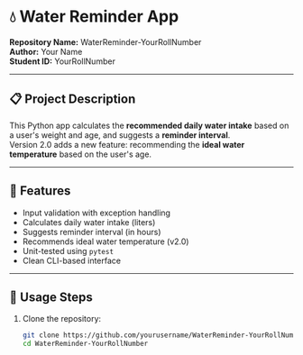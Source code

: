 # 💧 Water Reminder App

**Repository Name:** WaterReminder-YourRollNumber  
**Author:** Your Name  
**Student ID:** YourRollNumber

---

## 📋 Project Description

This Python app calculates the **recommended daily water intake** based on a user's weight and age, and suggests a **reminder interval**.  
Version 2.0 adds a new feature: recommending the **ideal water temperature** based on the user's age.

---

## 🌟 Features

- Input validation with exception handling
- Calculates daily water intake (liters)
- Suggests reminder interval (in hours)
- Recommends ideal water temperature (v2.0)
- Unit-tested using `pytest`
- Clean CLI-based interface

---

## 🚀 Usage Steps

1. Clone the repository:
   ```bash
   git clone https://github.com/yourusername/WaterReminder-YourRollNumber.git
   cd WaterReminder-YourRollNumber
